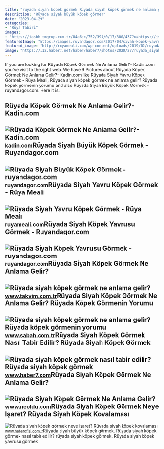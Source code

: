 ```yaml
---
title: "ruyada siyah kopek gormek Rüyada siyah köpek görmek ne anlama gelir? rüyada köpek görmenin yorumu"
description: "Rüyada siyah büyük köpek görmek"
date: "2023-04-29"
categories:
- "Ruya Tabiri"
images:
- "https://iasbh.tmgrup.com.tr/84a6ec/752/395/0/17/800/437?u=https://isbh.tmgrup.com.tr/sbh/2019/10/30/ruyada-siyah-kopek-gormek-ne-anlama-gelir-ruyada-kopek-gormenin-yorumu-1572431200774.jpg"
featuredImage: "https://images.ruyandagor.com/2017/04/siyah-kopek-yavrusu-gormek-1005.jpg"
featured_image: "http://ruyameali.com/wp-content/uploads/2019/02/ruyada-siyah-yavru-kopek-gormek-810x540.jpg"
image: "https://i12.haber7.net/haber/haber7/photos/2020/27/ruyada_siyah_kopek_gormek_nasil_tabir_edilir_siyah_kopek_kotuye_mi_isaret_1593783383_7712.jpg"
---
```


If you are looking for Rüyada Köpek Görmek Ne Anlama Gelir?- Kadin.com you've visit to the right web. We have 9 Pictures about Rüyada Köpek Görmek Ne Anlama Gelir?- Kadin.com like Rüyada Siyah Yavru Köpek Görmek - Rüya Meali, Rüyada siyah köpek görmek ne anlama gelir? Rüyada köpek görmenin yorumu and also Rüyada Siyah Büyük Köpek Görmek - ruyandagor.com. Here it is:

Rüyada Köpek Görmek Ne Anlama Gelir?- Kadin.com
-----------------------------------------------

 ![Rüyada Köpek Görmek Ne Anlama Gelir?- Kadin.com](https://cdn.kadin.com/images/posts/8/6/4/ruyada-kopek-gormek-ne-anlama-gelir-1516977867.png) <small>kadin.com</small>Rüyada Siyah Büyük Köpek Görmek - Ruyandagor.com
------------------------------------------------

 ![Rüyada Siyah Büyük Köpek Görmek - ruyandagor.com](https://images.ruyandagor.com/2017/04/siyah-buyuk-kopek-gormek-1348.jpg) <small>ruyandagor.com</small>Rüyada Siyah Yavru Köpek Görmek - Rüya Meali
--------------------------------------------

 ![Rüyada Siyah Yavru Köpek Görmek - Rüya Meali](http://ruyameali.com/wp-content/uploads/2019/02/ruyada-siyah-yavru-kopek-gormek-810x540.jpg) <small>ruyameali.com</small>Rüyada Siyah Köpek Yavrusu Görmek - Ruyandagor.com
--------------------------------------------------

 ![Rüyada Siyah Köpek Yavrusu Görmek - ruyandagor.com](https://images.ruyandagor.com/2017/04/siyah-kopek-yavrusu-gormek-1005.jpg) <small>ruyandagor.com</small>Rüyada Siyah Köpek Görmek Ne Anlama Gelir?
------------------------------------------

 ![Rüyada siyah köpek görmek ne anlama gelir?](https://iatkv.tmgrup.com.tr/905414/616/321/0/114/1024/648?u=https://itkv.tmgrup.com.tr/2019/05/07/1557213484792.jpg) <small>www.takvim.com.tr</small>Rüyada Siyah Köpek Görmek Ne Anlama Gelir? Rüyada Köpek Görmenin Yorumu
-----------------------------------------------------------------------

 ![Rüyada siyah köpek görmek ne anlama gelir? Rüyada köpek görmenin yorumu](https://iasbh.tmgrup.com.tr/84a6ec/752/395/0/17/800/437?u=https://isbh.tmgrup.com.tr/sbh/2019/10/30/ruyada-siyah-kopek-gormek-ne-anlama-gelir-ruyada-kopek-gormenin-yorumu-1572431200774.jpg) <small>www.sabah.com.tr</small>Rüyada Siyah Köpek Görmek Nasıl Tabir Edilir? Rüyada Siyah Köpek Görmek
-----------------------------------------------------------------------

 ![Rüyada siyah köpek görmek nasıl tabir edilir? Rüyada siyah köpek görmek](https://i12.haber7.net/haber/haber7/photos/2020/27/ruyada_siyah_kopek_gormek_nasil_tabir_edilir_siyah_kopek_kotuye_mi_isaret_1593783383_7712.jpg) <small>www.haber7.com</small>Rüyada Siyah Köpek Görmek Ne Anlama Gelir?
------------------------------------------

 ![Rüyada Siyah Köpek Görmek Ne Anlama Gelir?](https://www.neoldu.com/d/other/ruyada-siyah-kopek-gormek-001.webp) <small>www.neoldu.com</small>Rüyada Siyah Köpek Görmek Neye Işaret? Rüyada Siyah Köpek Kovalaması
--------------------------------------------------------------------

 ![Rüyada siyah köpek görmek neye işaret? Rüyada siyah köpek kovalaması](https://i12.haber7.net/haber/haber7/photos/2020/50/ruyada_siyah_kopek_gormek_neye_isaret_ruyada_siyah_kopek_saldirmasi_gormek_nasil_yorumlanir_1607693778_5539.jpg) <small>www.haberofisi.com.tr</small>Rüyada siyah büyük köpek görmek. Rüyada siyah köpek görmek nasıl tabir edilir? rüyada siyah köpek görmek. Rüyada siyah köpek yavrusu görmek
